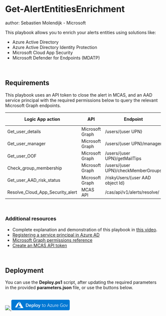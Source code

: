 # Get-AlertEntitiesEnrichment
author: Sebastien Molendijk - Microsoft

This playbook allows you to enrich your alerts entities using solutions like:

* Azure Active Directory
* Azure Active Directory Identity Protection
* Microsoft Cloud App Security
* Microsoft Defender for Endpoints (MDATP)

<br>

## Requirements

This playbook uses an API token to close the alert in MCAS, and an AAD service principal with the required permissions below to query the relevant Microsoft Graph endpoints.

|Logic App action|API|Endpoint|AAD Required Permission|
|----------------|---|--------|-----------------------|
|Get_user_details|Microsoft Graph|/users/{user UPN}|User.Read.All|
|Get_user_manager|Microsoft Graph|/users/{user UPN}/manager|User.Read.All|
|Get_user_OOF|Microsoft Graph|/users/{user UPN}/getMailTips|Mail.Read|
|Check_group_membership|Microsoft Graph|/users/{user UPN}/checkMemberGroups|Directory.Read.All|
|Get_user_AAD_risk_status|Microsoft Graph|/riskyUsers/{user AAD object Id}|IdentityRiskyUser.Read.All|
|Resolve_Cloud_App_Security_alert|MCAS API|/cas/api/v1/alerts/resolve/||

<br>

### Additional resources

* Complete explanation and demonstration of this playbook in [this video](https://youtu.be/ql8x4rC6m9A).
* [Registering a service principal in Azure AD](https://docs.microsoft.com/en-us/azure/active-directory/develop/howto-create-service-principal-portal#register-an-application-with-azure-ad-and-create-a-service-principal)
* [Microsoft Graph permissions reference](https://docs.microsoft.com/en-us/graph/permissions-reference)
* [Create an MCAS API token](https://docs.microsoft.com/en-us/cloud-app-security/api-tokens)

<br>

## Deployment

You can use the **Deploy.ps1** script, after updating the required parameters in the provided **parameters.json** file, or use the buttons below.

<br>

<a href="https://portal.azure.com/#create/Microsoft.Template/uri/https%3A%2F%2Fraw.githubusercontent.com%Sebmolendijk%2FARMLogicApps%2Fmaster%2FMcasAlertsInvestigations%2FInfrequentCountry%2Fazuredeploy.json" target="_blank">
    <img src="https://aka.ms/deploytoazurebutton"/>
</a>
<a href="https://portal.azure.us/#create/Microsoft.Template/uri/https%3A%2F%2Fraw.githubusercontent.com%Sebmolendijk%2FARMLogicApps%2Fmaster%2FMcasAlertsInvestigations%2FInfrequentCountry%2Fazuredeploy.json" target="_blank">
<img src="https://raw.githubusercontent.com/Azure/azure-quickstart-templates/master/1-CONTRIBUTION-GUIDE/images/deploytoazuregov.png"/>
</a>
